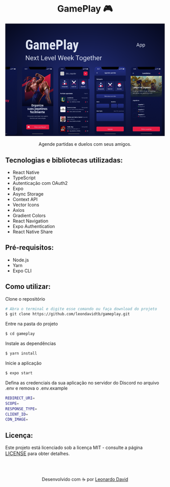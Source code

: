 <h1 align="center">GamePlay 🎮</h1>

<p align="center"  >
  <img src="assets/capa.png" />
</p>

<p align="center">
  Agende partidas e duelos com seus amigos. 
</p>

<h2> Tecnologias e bibliotecas utilizadas: </h2>

- React Native
- TypeScript
- Autenticação com OAuth2
- Expo
- Async Storage
- Context API
- Vector Icons
- Axios
- Gradient Colors
- React Navigation
- Expo Authentication
- React Native Share

## Pré-requisitos:

- Node.js
- Yarn
- Expo CLI

## Como utilizar:

Clone o repositório

```bash
# Abra o terminal e digite esse comando ou faça download do projeto
$ git clone https://github.com/leondavidtb/gameplay.git
```

Entre na pasta do projeto

```bash
$ cd gameplay
```

Instale as dependências

```bash
$ yarn install
```

Inicie a aplicação

```bash
$ expo start
```

Defina as credenciais da sua aplicação no servidor do Discord no arquivo .env e remova o .env.example

```bash
REDIRECT_URI=
SCOPE=
RESPONSE_TYPE=
CLIENT_ID=
CDN_IMAGE=
```

## Licença:

<p>Este projeto está licenciado sob a licença MIT - consulte a página <a href="https://opensource.org/licenses/MIT" style=" font-size: 16px; " >LICENSE</a> para obter detalhes.</p>

</br>
</br>

<p align="center">Desenvolvido com ☕ por <a href="https://github.com/leondavidtb">Leonardo David </a>
<div align="center">
 </div>
